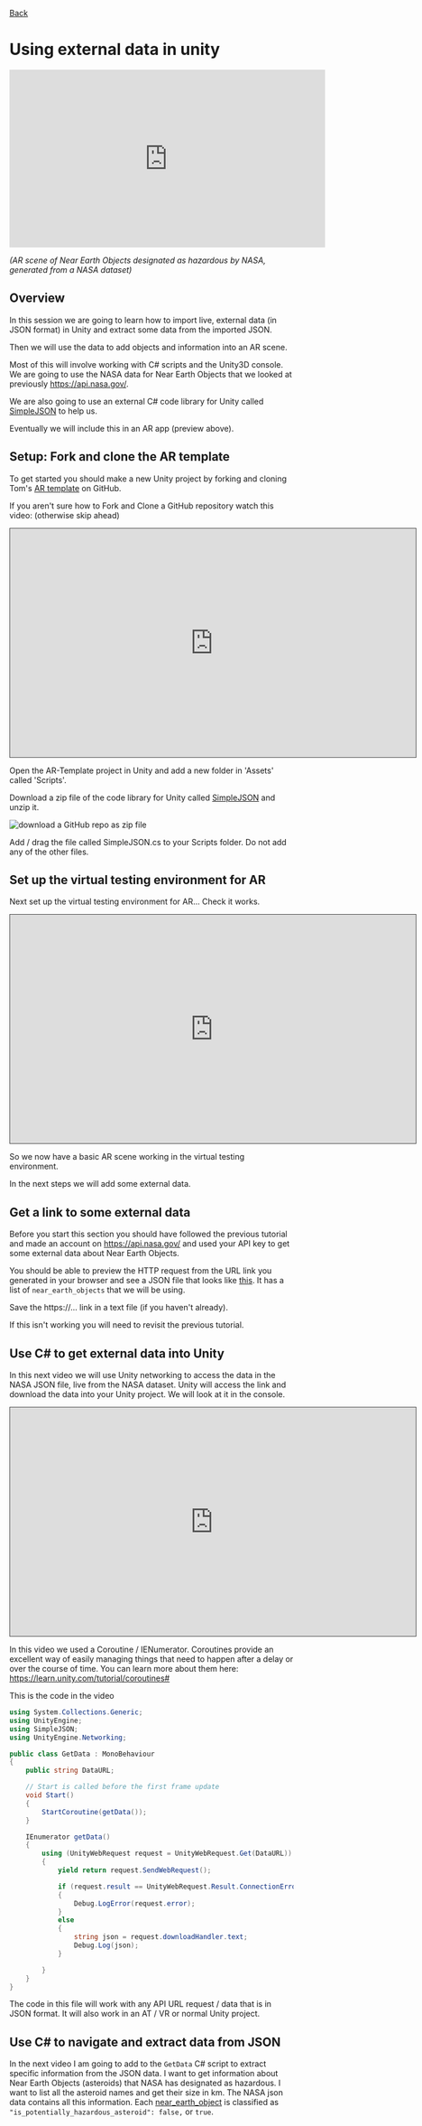 [Back](https://uwetom.github.io/media-production-worksheets)

# Using external data in unity 

<iframe width="560" height="315" src="https://www.youtube.com/embed/VZ1ThbYgEcQ?si=YO7O_Asb9WVCA67t" title="YouTube video player" frameborder="0" allow="accelerometer; autoplay; clipboard-write; encrypted-media; gyroscope; picture-in-picture; web-share" referrerpolicy="strict-origin-when-cross-origin" allowfullscreen></iframe>

*(AR scene of Near Earth Objects designated as hazardous by NASA, generated from a NASA dataset)*

## Overview
In this session we are going to learn how to import live, external data (in JSON format) in Unity and extract  some data from the imported JSON.  

Then we will use the data to add objects and information into an AR scene.

Most of this will involve working with C# scripts and the Unity3D console. We are going to use the NASA data for Near Earth Objects that we looked at previously https://api.nasa.gov/.

We are also going to use an external C# code library for Unity called [SimpleJSON](https://github.com/Bunny83/SimpleJSON) to help us.

Eventually we will include this in an AR app (preview above). 

## Setup: Fork and clone the AR template
To get started you should make a new Unity project by forking and cloning Tom's [AR template](https://github.com/uwetom/AR-Template) on GitHub.

If you aren't sure how to Fork and Clone a GitHub repository watch this video: (otherwise skip ahead)

<iframe src="https://uwe.cloud.panopto.eu/Panopto/Pages/Embed.aspx?id=7bf90f82-466e-4255-a7c2-b27b0117b82a&autoplay=false&offerviewer=true&showtitle=true&showbrand=true&captions=false&interactivity=all" height="405" width="720" style="border: 1px solid #464646;" allowfullscreen allow="autoplay" aria-label="Panopto Embedded Video Player" aria-description="MP fork and clone 5 February 2025 at 16:54:57" ></iframe>

Open the AR-Template project in Unity and add a new folder in 'Assets' called 'Scripts'.

Download a zip file of the code library for Unity called [SimpleJSON](https://github.com/Bunny83/SimpleJSON) and unzip it.

![download a GitHub repo as zip file](https://uwetom.github.io/media-production-worksheets/wk15-using-external-data/images/download-repo.png)

Add / drag the file called SimpleJSON.cs to your Scripts folder. Do not add any of the other files.

## Set up the virtual testing environment for AR

Next set up the virtual testing environment for AR... Check it works.

<iframe src="https://uwe.cloud.panopto.eu/Panopto/Pages/Embed.aspx?id=86f965ba-81fe-474c-ad22-b2830133d12d&autoplay=false&offerviewer=true&showtitle=true&showbrand=true&captions=false&interactivity=all" height="405" width="720" style="border: 1px solid #464646;" allowfullscreen allow="autoplay" aria-label="Panopto Embedded Video Player" aria-description="MP-livedata-1 Thursday 13 February 2025 at 18:37:48" ></iframe>

So we now have a basic AR scene working in the virtual testing environment.

In the next steps we will add some external data.

## Get a link to some external data

Before you start this section you should have followed the previous tutorial and made an account on https://api.nasa.gov/ and used your API key to get some external data about Near Earth Objects.

You should be able to preview the HTTP request from the URL link you generated  in your browser and see a JSON file that looks like [this]( https://raw.githubusercontent.com/uwetom/media-production-worksheets/master/wk15-using-external-data/images/neows-3.png). It has a list of ```near_earth_objects``` that we will be using.

Save the https://... link in a text file (if you haven't already).

If this isn't working you will need to revisit the previous tutorial.

## Use C# to get external data into Unity
In this next video we will use Unity networking to access the data in the NASA JSON file, live from the NASA dataset. Unity will access the link and download the data into your Unity project. We will look at it in the console.

<iframe src="https://uwe.cloud.panopto.eu/Panopto/Pages/Embed.aspx?id=3f680212-dab6-4da2-acc3-b28400e8c6db&autoplay=false&offerviewer=true&showtitle=true&showbrand=true&captions=false&interactivity=all" height="405" width="720" style="border: 1px solid #464646;" allowfullscreen allow="autoplay" aria-label="Panopto Embedded Video Player" aria-description="MP-data-2 Get JSON data" ></iframe>

In this video we used a Coroutine / IENumerator. 
Coroutines provide an excellent way of easily managing things that need to happen after a delay or over the course of time. You can learn more about them here:
https://learn.unity.com/tutorial/coroutines# 

This is the code in the video
```C#
using System.Collections.Generic;
using UnityEngine;
using SimpleJSON;
using UnityEngine.Networking;

public class GetData : MonoBehaviour
{
    public string DataURL;

    // Start is called before the first frame update
    void Start()
    {
        StartCoroutine(getData());
    }

    IEnumerator getData()
    {
        using (UnityWebRequest request = UnityWebRequest.Get(DataURL))
        {
            yield return request.SendWebRequest();

            if (request.result == UnityWebRequest.Result.ConnectionError)
            {
                Debug.LogError(request.error);
            }
            else
            {
                string json = request.downloadHandler.text;
                Debug.Log(json);
            }

        }
    }
}
```
The code in this file will work with any API URL request / data that is in JSON format. It will also work in an AT / VR or normal Unity project.


## Use C# to navigate and extract data from JSON

In the next video I am going to add to the ``GetData`` C# script to extract specific information from the JSON data.
I want to get information about Near Earth Objects (asteroids) that NASA has designated as hazardous.
I want to list all the asteroid names and get their size in km.
The NASA json data contains all this information.  Each [near_earth_object](https://raw.githubusercontent.com/uwetom/media-production-worksheets/master/wk15-using-external-data/images/neows-3.png) is classified as ```"is_potentially_hazardous_asteroid": false,``` or ```true```.


<!--stackedit_data:
eyJoaXN0b3J5IjpbLTE0NDExNzg4NjcsLTE1NDMyNTA5MzcsLT
Y3MjgzNjAsMTAwNTY2MDc0MiwxNzcyMjE1MjE0LC00ODMzODc5
LC05MDgzNDgxMjYsMzM2NjQ0MTQ4LC0xNTU2NDQwOTg4LDUxNT
U2MzY3MywtNDEyNzU1NDk1LC0xMzExNzU3MTY2LC04NDE1MDIw
MzMsLTExMjA1NDQ5NTEsMTMyNTkwNTE2OCwyMTAyOTUzMjI2LD
EyODgzMjQzMDQsLTE5MDQ4ODk1MTQsLTEyOTg0MTM5NjIsOTkx
OTI3N119
-->